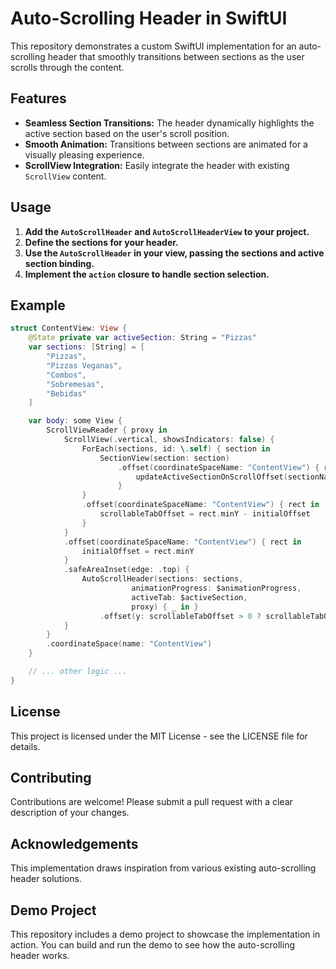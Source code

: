 # Auto-Scrolling Header in SwiftUI

This repository demonstrates a custom SwiftUI implementation for an auto-scrolling header that smoothly transitions between sections as the user scrolls through the content.

## Features

- **Seamless Section Transitions:** The header dynamically highlights the active section based on the user's scroll position.
- **Smooth Animation:** Transitions between sections are animated for a visually pleasing experience.
- **ScrollView Integration:** Easily integrate the header with existing `ScrollView` content.

## Usage

1. **Add the `AutoScrollHeader` and `AutoScrollHeaderView` to your project.**
2. **Define the sections for your header.**
3. **Use the `AutoScrollHeader` in your view, passing the sections and active section binding.**
4. **Implement the `action` closure to handle section selection.**

## Example

```swift
struct ContentView: View {
    @State private var activeSection: String = "Pizzas"
    var sections: [String] = [
        "Pizzas",
        "Pizzas Veganas",
        "Combos",
        "Sobremesas",
        "Bebidas"
    ]

    var body: some View {
        ScrollViewReader { proxy in
            ScrollView(.vertical, showsIndicators: false) {
                ForEach(sections, id: \.self) { section in
                    SectionView(section: section)
                        .offset(coordinateSpaceName: "ContentView") { rect in
                            updateActiveSectionOnScrollOffset(sectionName: section, sectionOffset: rect)
                        }
                }
                .offset(coordinateSpaceName: "ContentView") { rect in
                    scrollableTabOffset = rect.minY - initialOffset
                }
            }
            .offset(coordinateSpaceName: "ContentView") { rect in
                initialOffset = rect.minY
            }
            .safeAreaInset(edge: .top) {
                AutoScrollHeader(sections: sections,
                           animationProgress: $animationProgress,
                           activeTab: $activeSection,
                           proxy) { _ in }
                    .offset(y: scrollableTabOffset > 0 ? scrollableTabOffset : 0)
            }
        }
        .coordinateSpace(name: "ContentView")
    }

    // ... other logic ...
}
```
## License
This project is licensed under the MIT License - see the LICENSE file for details.

## Contributing
Contributions are welcome! Please submit a pull request with a clear description of your changes.

## Acknowledgements
This implementation draws inspiration from various existing auto-scrolling header solutions.

## Demo Project
This repository includes a demo project to showcase the implementation in action. You can build and run the demo to see how the auto-scrolling header works. 
